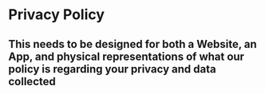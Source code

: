 # Privacy Policy

## This needs to be designed for both a Website, an App, and physical representations of what our policy is regarding your privacy and data collected
